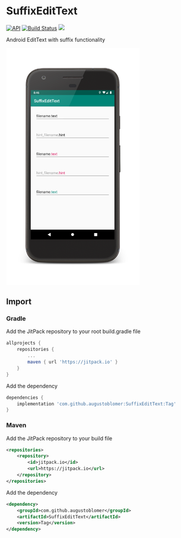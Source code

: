 # SuffixEditText

[![API](https://img.shields.io/badge/API-16%2B-green.svg?style=flat)](https://android-arsenal.com/api?level=14)
[![Build Status](https://travis-ci.com/augustoblomer/SuffixEditText.svg?branch=master)](https://travis-ci.com/augustoblomer/SuffixEditText)
[![](https://jitpack.io/v/augustoblomer/SuffixEditText.svg)](https://jitpack.io/#augustoblomer/SuffixEditText)

Android EditText with suffix functionality

<img width="360" src="imgs/screenshot_1_framed.png">

## Import

### Gradle

Add the JitPack repository to your root build.gradle file

```gradle
allprojects {
    repositories {
        ...
        maven { url 'https://jitpack.io' }
    }
}
```

Add the dependency

```gradle
dependencies {
    implementation 'com.github.augustoblomer:SuffixEditText:Tag'
}
```

### Maven

Add the JitPack repository to your build file

```xml
<repositories>
    <repository>
        <id>jitpack.io</id>
        <url>https://jitpack.io</url>
    </repository>
</repositories>
```

Add the dependency

```xml
<dependency>
    <groupId>com.github.augustoblomer</groupId>
    <artifactId>SuffixEditText</artifactId>
    <version>Tag</version>
</dependency>
```
